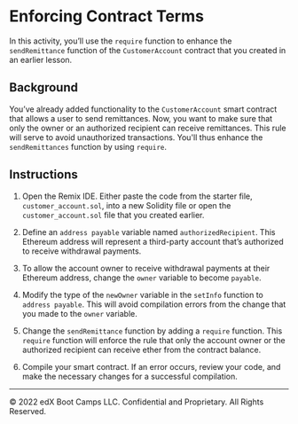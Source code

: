 # Enforcing Contract Terms

In this activity, you’ll use the `require` function to enhance the `sendRemittance` function of the `CustomerAccount` contract that you created in an earlier lesson.

## Background

You’ve already added functionality to the `CustomerAccount` smart contract that allows a user to send remittances. Now, you want to make sure that only the owner or an authorized recipient can receive remittances. This rule will serve to avoid unauthorized transactions. You'll thus enhance the `sendRemittances` function by using `require`.

## Instructions

1. Open the Remix IDE. Either paste the code from the starter file, `customer_account.sol`, into a new Solidity file or open the `customer_account.sol` file that you created earlier.

2. Define an `address payable` variable named `authorizedRecipient`. This Ethereum address will represent a third-party account that’s authorized to receive withdrawal payments.

3. To allow the account owner to receive withdrawal payments at their Ethereum address, change the `owner` variable to become `payable`.

4. Modify the type of the `newOwner` variable in the `setInfo` function to `address payable`. This will avoid compilation errors from the change that you made to the `owner` variable.

5. Change the `sendRemittance` function by adding a `require` function. This `require` function will enforce the rule that only the account owner or the authorized recipient can receive ether from the contract balance.

6. Compile your smart contract. If an error occurs, review your code, and make the necessary changes for a successful compilation.

---

© 2022 edX Boot Camps LLC. Confidential and Proprietary. All Rights Reserved.
